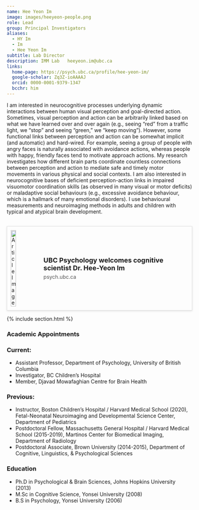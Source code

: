 ```yaml
---
name: Hee Yeon Im    
image: images/heeyeon-people.png
role: Lead
group: Principal Investigators
aliases:
  - HY Im
  - Im
  - Hee Yeon Im
subtitle: Lab Director           
description: IMM Lab   heeyeon.im@ubc.ca
links:
  home-page: https://psych.ubc.ca/profile/hee-yeon-im/
  google-scholar: Zq3Z-ioAAAAJ
  orcid: 0000-0001-9379-1347    
  bcchr: him
---
```


I am interested in neurocognitive processes underlying dynamic interactions between human visual perception and goal-directed action. Sometimes, visual perception and action can be arbitrarily linked based on what we have learned over and over again (e.g., seeing “red” from a traffic light, we “stop” and seeing “green,” we “keep moving”). However, some functional links between perception and action can be somewhat implicit (and automatic) and hard-wired. For example, seeing a group of people with angry faces is naturally associated with avoidance actions, whereas people with happy, friendly faces tend to motivate approach actions. My research investigates how different brain parts coordinate countless connections between perception and action to mediate safe and timely motor movements in various physical and social contexts. I am also interested in neurocognitive bases of deficient perception-action links in impaired visuomotor coordination skills (as observed in many visual or motor deficits) or maladaptive social behaviours (e.g., excessive avoidance behaviour, which is a hallmark of many emotional disorders). I use behavioural measurements and neuroimaging methods in adults and children with typical and atypical brain development.
<br> <br>

<div style="display: flex; align-items: center; border: 1px solid #ddd; padding: 10px; max-width: 100%; box-shadow: 0px 2px 5px rgba(0,0,0,0.1);">
  <img src="https://psych.ubc.ca/wp-content/uploads/sites/2/2024/08/Hee-Yeon-Im-300x169.png" alt="Article Image" style="width: 20%; height: auto; object-fit: cover; margin-right: 20px;"/>
  <div>
    <a href="https://psych.ubc.ca/news/heeyeonim-qa/" target="_blank" style="text-decoration: none; color: inherit;">
      <h3 style="margin: 0; font-size: 18px;">UBC Psychology welcomes cognitive scientist Dr. Hee-Yeon Im</h3>
    </a>
    <p style="margin: 5px 0 0; font-size: 14px; color: #555;">psych.ubc.ca</p>
  </div>
</div>

<style>
  .link-preview:hover {
    transform: scale(1.02);
    box-shadow: 0px 4px 10px rgba(0,0,0,0.15);
  }
</style>


{% include section.html %}

### Academic Appointments
### Current:
- Assistant Professor, Department of Psychology, University of British Columbia
- Investigator, BC Children’s Hospital
- Member, Djavad Mowafaghian Centre for Brain Health

### Previous:
- Instructor, Boston Children’s Hospital / Harvard Medical School (2020), Fetal-Neonatal Neuroimaging and Developmental Science Center, Department of Pediatrics
- Postdoctoral Fellow, Massachusetts General Hospital / Harvard Medical School (2015-2019), Martinos Center for Biomedical Imaging, Department of Radiology
- Postdoctoral Associate, Brown University (2014-2015), Department of Cognitive, Linguistics, & Psychological Sciences

### Education
- Ph.D in Psychological & Brain Sciences, Johns Hopkins University (2013)
- M.Sc in Cognitive Science, Yonsei University (2008)
- B.S in Psychology, Yonsei University (2006)
<br>
